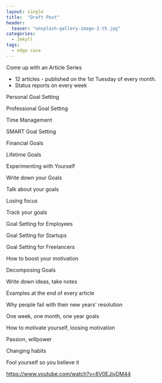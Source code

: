```yaml
---
layout: single
title:  "Draft Post"
header:
  teaser: "unsplash-gallery-image-2-th.jpg"
categories: 
  - Jekyll
tags:
  - edge case
---
```


Come up with an Article Series
 - 12 articles - published on the 1st Tuesday of every month.
 - Status reports on every week


Personal Goal Setting

Professional Goal Setting

Time Management

SMART Goal Setting

Financial Goals

Lifetime Goals

Experimenting with Yourself

Write down your Goals

Talk about your goals

Losing focus

Track your goals

Goal Setting for Employees

Goal Setting for Startups

Goal Setting for Freelancers

How to boost your motivation

Decomposing Goals

Write down ideas, take notes

Examples at the end of every article

Why people fail with their new years' resolution

One week, one month, one year goals

How to motivate yourself, loosing motivation

Passion, willpower

Changing habits

Fool yourself so you believe it

https://www.youtube.com/watch?v=8V0EJjyDM44

